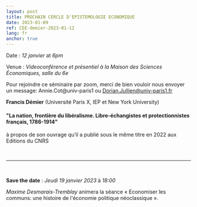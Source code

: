 ```yaml
---
layout: post
title: PROCHAIN CERCLE D'EPISTEMOLOGIE ECONOMIQUE
date: 2023-01-09
ref: CEE-demier-2023-01-12
lang: fr
anchor: true
---
```


<i class="fas fa-table"></i> Date : _12 janvier_ at _6pm_

<i class="fas fa-map-marked"></i> Venue : _Videoconférence et présentiel à la Maison des Sciences Économiques, salle du 6e_

<i class="fas fa-video"></i> Pour rejoindre ce séminaire par zoom, merci de bien vouloir nous envoyer un message: Annie.Cot@univ-paris1 ou Dorian.Jullien@univ-paris1.fr

**Francis Démier** (Université Paris X, IEP et New York University)

#### "La nation, frontière du libéralisme. Libre-échangistes et protectionnistes français, 1786-1914"

à propos de son ouvrage qu’il a publié sous le même titre en 2022 aux Editions du CNRS

<!--more-->

<br>
<hr />
<br>

**Save the date** : _Jeudi 19 janvier 2023_ à _18:00_

_Maxime Desmarais-Tremblay_ animera la séance « Economiser les communs: une histoire de l'économie politique néoclassique ». 
